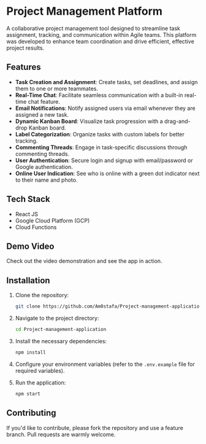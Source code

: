 # Project Management Platform

A collaborative project management tool designed to streamline task assignment, tracking, and communication within Agile teams. This platform was developed to enhance team coordination and drive efficient, effective project results.

## Features

- **Task Creation and Assignment**: Create tasks, set deadlines, and assign them to one or more teammates.
- **Real-Time Chat**: Facilitate seamless communication with a built-in real-time chat feature.
- **Email Notifications**: Notify assigned users via email whenever they are assigned a new task.
- **Dynamic Kanban Board**: Visualize task progression with a drag-and-drop Kanban board.
- **Label Categorization**: Organize tasks with custom labels for better tracking.
- **Commenting Threads**: Engage in task-specific discussions through commenting threads.
- **User Authentication**: Secure login and signup with email/password or Google authentication.
- **Online User Indication**: See who is online with a green dot indicator next to their name and photo.

## Tech Stack

- React JS
- Google Cloud Platform (GCP)
- Cloud Functions

## Demo Video

Check out the video demonstration and see the app in action.

## Installation

1. Clone the repository:
    ```bash
    git clone https://github.com/Am0stafa/Project-management-application.git
    ```

2. Navigate to the project directory:
    ```bash
    cd Project-management-application
    ```

3. Install the necessary dependencies:
    ```bash
    npm install
    ```

4. Configure your environment variables (refer to the `.env.example` file for required variables).

5. Run the application:
    ```bash
    npm start
    ```

## Contributing

If you'd like to contribute, please fork the repository and use a feature branch. Pull requests are warmly welcome.


